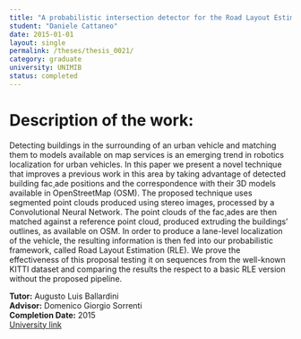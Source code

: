 ```yaml
---
title: "A probabilistic intersection detector for the Road Layout Estimation Framework"
student: "Daniele Cattaneo"
date: 2015-01-01
layout: single
permalink: /theses/thesis_0021/
category: graduate
university: UNIMIB
status: completed
---
```


# Description of the work:
Detecting buildings in the surrounding of an urban vehicle and matching them to models available on map services is an emerging trend in robotics localization for urban vehicles. In this paper we present a novel technique that improves a previous work in this area by taking advantage of detected building fac¸ade positions and the correspondence with their 3D models available in OpenStreetMap (OSM). The proposed technique uses segmented point clouds produced using stereo images, processed by a Convolutional Neural Network. The point clouds of the fac¸ades are then matched against a reference point cloud, produced extruding the buildings’ outlines, as available on OSM. In order to produce a lane-level localization of the vehicle, the resulting information is then fed into our probabilistic framework, called Road Layout Estimation (RLE). We prove the effectiveness of this proposal testing it on sequences from the well-known KITTI dataset and comparing the results the respect to a basic RLE version without the proposed pipeline.

**Tutor:** Augusto Luis Ballardini  
**Advisor:** Domenico Giorgio Sorrenti  
**Completion Date:** 2015  
[University link](https://ira.disco.unimib.it/people/ballardini-augusto-luis/)

